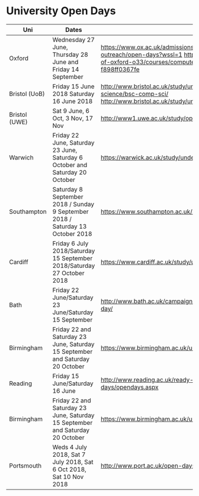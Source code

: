 # University Open Days

| Uni | Dates | Site | Other |
|---|---|---|---|
|Oxford|Wednesday 27 June, Thursday 28 June and Friday 14 September|https://www.ox.ac.uk/admissions/undergraduate/visiting-and-outreach/open-days?wssl=1 https://university.which.co.uk/university-of-oxford-o33/courses/computer-science-mcomp-2018-f898ff0367fe|drop in - no booking needed|
|Bristol (UoB)|Friday 15 June 2018 Saturday 16 June 2018|http://www.bristol.ac.uk/study/undergraduate/2019/computer-science/bsc-comp-sci/   http://www.bristol.ac.uk/study/undergraduate/visits/open-days/ |
|Bristol (UWE)| Sat 9 June, 6 Oct, 3 Nov, 17 Nov| http://www1.uwe.ac.uk/study/opendays/undergraduateopendays.aspx||
|Warwich |Friday 22 June, Saturday 23 June, Saturday 6 October and Saturday 20 October |https://warwick.ac.uk/study/undergraduate/visits/opendays/||
|Southampton |Saturday 8 September 2018 / Sunday 9 September 2018 / Saturday 13 October 2018 |https://www.southampton.ac.uk/about/visit/open-days.page/||
|Cardiff |Friday 6 July 2018/Saturday 15 September 2018/Saturday 27 October 2018 |https://www.cardiff.ac.uk/study/undergraduate/open-days-visits||
|Bath |Friday 22 June/Saturday 23 June/Saturday 15 September |http://www.bath.ac.uk/campaigns/come-to-an-undergraduate-open-day/||
|Birmingham |Friday 22 and Saturday 23 June, Saturday 15 September and Saturday 20 October |https://www.birmingham.ac.uk/undergraduate/visit/opendays/index.aspx||
|Reading |Friday 15 June/Saturday 16 June|http://www.reading.ac.uk/ready-to-study/visiting-and-open-days/opendays.aspx||
|Birmingham |Friday 22 and Saturday 23 June, Saturday 15 September and Saturday 20 October|https://www.birmingham.ac.uk/undergraduate/visit/opendays/index.aspx||
|Portsmouth|Weds 4 July 2018, Sat 7 July 2018, Sat 6 Oct 2018, Sat 10 Nov 2018|http://www.port.ac.uk/open-days/||
